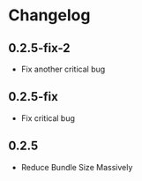 # Changelog

## 0.2.5-fix-2

- Fix another critical bug
 
## 0.2.5-fix

- Fix critical bug

## 0.2.5

- Reduce Bundle Size Massively